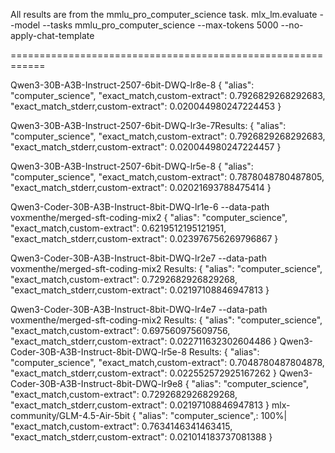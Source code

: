 All results are from the mmlu_pro_computer_science task.
mlx_lm.evaluate --model <model> --tasks mmlu_pro_computer_science --max-tokens 5000 --no-apply-chat-template

============================================================

Qwen3-30B-A3B-Instruct-2507-6bit-DWQ-lr8e-8
{
    "alias": "computer_science",
    "exact_match,custom-extract": 0.7926829268292683,
    "exact_match_stderr,custom-extract": 0.020044980247224453
}


Qwen3-30B-A3B-Instruct-2507-6bit-DWQ-lr3e-7Results:
{
    "alias": "computer_science",
    "exact_match,custom-extract": 0.7926829268292683,
    "exact_match_stderr,custom-extract": 0.020044980247224457
}

Qwen3-30B-A3B-Instruct-2507-6bit-DWQ-lr5e-8
{
    "alias": "computer_science",
    "exact_match,custom-extract": 0.7878048780487805,
    "exact_match_stderr,custom-extract": 0.02021693788475414
}

Qwen3-Coder-30B-A3B-Instruct-8bit-DWQ-lr1e-6
--data-path voxmenthe/merged-sft-coding-mix2
{
    "alias": "computer_science",
    "exact_match,custom-extract": 0.6219512195121951,
    "exact_match_stderr,custom-extract": 0.023976756269796867
}

Qwen3-Coder-30B-A3B-Instruct-8bit-DWQ-lr2e7
--data-path voxmenthe/merged-sft-coding-mix2
Results:
{
    "alias": "computer_science",
    "exact_match,custom-extract": 0.7292682926829268,
    "exact_match_stderr,custom-extract": 0.02197108846947813
}

Qwen3-Coder-30B-A3B-Instruct-8bit-DWQ-lr4e7
--data-path voxmenthe/merged-sft-coding-mix2
Results:
{
    "alias": "computer_science",
    "exact_match,custom-extract": 0.697560975609756,
    "exact_match_stderr,custom-extract": 0.022711632302604486
}
Qwen3-Coder-30B-A3B-Instruct-8bit-DWQ-lr5e-8
Results:
{
    "alias": "computer_science",
    "exact_match,custom-extract": 0.7048780487804878,
    "exact_match_stderr,custom-extract": 0.022552572925167262
}
Qwen3-Coder-30B-A3B-Instruct-8bit-DWQ-lr9e8
{
    "alias": "computer_science",
    "exact_match,custom-extract": 0.7292682926829268,
    "exact_match_stderr,custom-extract": 0.02197108846947813
}
mlx-community/GLM-4.5-Air-5bit
{
    "alias": "computer_science",: 100%|
    "exact_match,custom-extract": 0.7634146341463415,
    "exact_match_stderr,custom-extract": 0.021014183737081388
}
